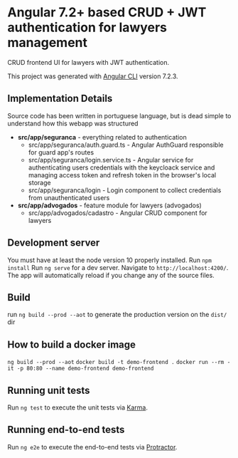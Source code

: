 # Angular 7.2+ based CRUD + JWT authentication for lawyers management

CRUD frontend UI for lawyers with JWT authentication.

This project was generated with [Angular CLI](https://github.com/angular/angular-cli) version 7.2.3.

## Implementation Details

Source code has been written in portuguese language, but is dead simple to understand how this webapp was structured

- **src/app/seguranca** - everything related to authentication
  - src/app/seguranca/auth.guard.ts - Angular AuthGuard responsible for guard app's routes
  - src/app/seguranca/login.service.ts - Angular service for authenticating users credentials with the keycloack service and managing access token and refresh token in the browser's local storage
  - src/app/seguranca/login - Login component to collect credentials from unauthenticated users
- **src/app/advogados** - feature module for lawyers (advogados)
  - src/app/advogados/cadastro - Angular CRUD component for lawyers

## Development server

You must have at least the node version 10 properly installed.
Run `npm install`
Run `ng serve` for a dev server. Navigate to `http://localhost:4200/`. The app will automatically reload if you change any of the source files.

## Build

run `ng build --prod --aot` to generate the production version on the `dist/` dir

## How to build a docker image

`ng build --prod --aot`
`docker build -t demo-frontend .`
`docker run --rm -it -p 80:80 --name demo-frontend demo-frontend`

## Running unit tests

Run `ng test` to execute the unit tests via [Karma](https://karma-runner.github.io).

## Running end-to-end tests

Run `ng e2e` to execute the end-to-end tests via [Protractor](http://www.protractortest.org/).
